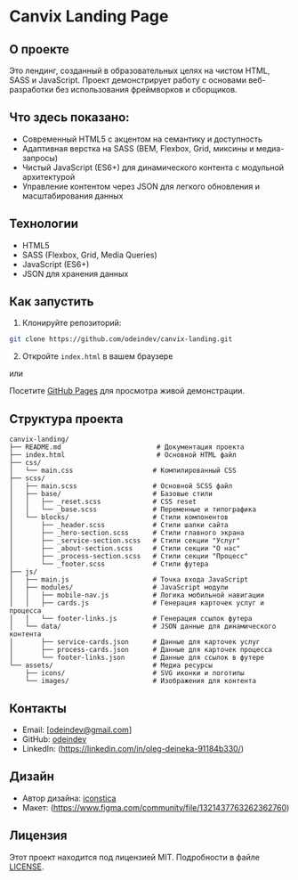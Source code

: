 # Canvix Landing Page

## О проекте

Это лендинг, созданный в образовательных целях на чистом HTML, SASS и JavaScript. Проект демонстрирует работу с основами веб-разработки без использования фреймворков и сборщиков.

## Что здесь показано:

- Современный HTML5 с акцентом на семантику и доступность
- Адаптивная верстка на SASS (BEM, Flexbox, Grid, миксины и медиа-запросы)
- Чистый JavaScript (ES6+) для динамического контента c модульной архитектурой
- Управление контентом через JSON для легкого обновления и масштабирования данных

## Технологии

- HTML5
- SASS (Flexbox, Grid, Media Queries)
- JavaScript (ES6+)
- JSON для хранения данных

## Как запустить

1. Клонируйте репозиторий:
```bash
git clone https://github.com/odeindev/canvix-landing.git
```

2. Откройте `index.html` в вашем браузере

или

Посетите [GitHub Pages](https://odeindev.github.io/canvix-landing/) для просмотра живой демонстрации.

## Структура проекта

```
canvix-landing/
├── README.md                        # Документация проекта
├── index.html                       # Основной HTML файл
├── css/
│   └── main.css                    # Компилированный CSS
├── scss/
│   ├── main.scss                   # Основной SCSS файл
│   ├── base/                       # Базовые стили
│   │   ├── _reset.scss             # CSS reset
│   │   └── _base.scss              # Переменные и типографика
│   └── blocks/                     # Стили компонентов
│       ├── _header.scss            # Стили шапки сайта
│       ├── _hero-section.scss      # Стили главного экрана
│       ├── _service-section.scss   # Стили секции "Услуг"
│       ├── _about-section.scss     # Стили секции "О нас"
│       ├── _process-section.scss   # Стили секции "Процесс"
│       └── _footer.scss            # Стили футера
├── js/
│   ├── main.js                     # Точка входа JavaScript
│   ├── modules/                    # JavaScript модули
│   │   ├── mobile-nav.js           # Логика мобильной навигации
│   │   ├── cards.js                # Генерация карточек услуг и процесса
│   │   └── footer-links.js         # Генерация ссылок футера
│   └── data/                       # JSON данные для динамического контента
│       ├── service-cards.json      # Данные для карточек услуг
│       ├── process-cards.json      # Данные для карточек процесса
│       └── footer-links.json       # Данные для ссылок в футере
└── assets/                         # Медиа ресурсы
    ├── icons/                      # SVG иконки и логотипы
    └── images/                     # Изображения для контента
```

## Контакты

- Email: [odeindev@gmail.com]
- GitHub: [odeindev](https://github.com/odeindev)
- LinkedIn: (https://linkedin.com/in/oleg-deineka-91184b330/)

## Дизайн

- Автор дизайна: [iconstica](https://www.iconstica.com/)
- Макет: (https://www.figma.com/community/file/1321437763262362760)

## Лицензия

Этот проект находится под лицензией MIT. Подробности в файле [LICENSE](LICENSE).